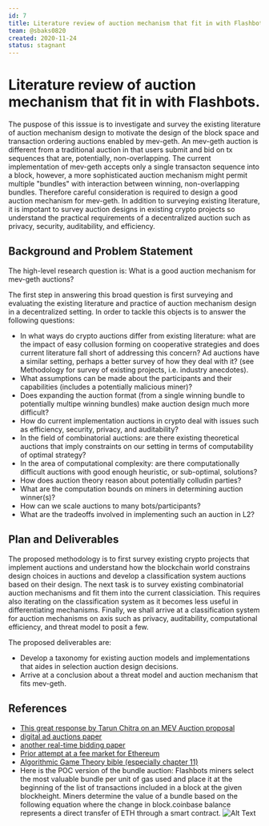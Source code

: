 ```yaml
---
id: 7
title: Literature review of auction mechanism that fit in with Flashbots
team: @sbaks0820
created: 2020-11-24
status: stagnant
---
```


# Literature review of auction mechanism that fit in with Flashbots.

The puspose of this isssue is to investigate and survey the existing literature of auction mechanism design to motivate the design of the block space and transaction ordering auctions enabled by mev-geth.
An mev-geth auction is different from a traditional auction in that users submit and bid on tx sequences that are, potentially, non-overlapping.
The current implementation of mev-geth accepts only a single transacton sequence into a block, however, a more sophisticated auction mechanism might permit multiple "bundles" with interaction between winning, non-overlapping bundles.
Therefore careful consideration is required to design a good auction mechanism for mev-geth.
In addition to surveying existing literature, it is impotant to survey auction designs in existing crypto projects so understand the practical requirements of a decentralized auction such as privacy, security, auditability, and efficiency.

## Background and Problem Statement

The high-level research question is: What is a good auction mechanism for mev-geth auctions?

The first step in answering this broad question is first surveying and evaluating the existing literature and practice of auction mechanism design in a decentralized setting.
In order to tackle this objects is to answer the following questions:
* In what ways do crypto auctions differ from existing literature: what are the impact of easy collusion forming on cooperative strategies and does current literature fall short of addressing this concern? Ad auctions have a similar setting, perhaps a better survey of how they deal with it? (see Methodology for survey of existing projects, i.e. industry anecdotes).
* What assumptions can be made about the participants and their capabilities (includes a potentially malicious miner)?
* Does expanding the auction format (from a single winning bundle to potentially multipe winning bundles) make auction design much more difficult?
* How do current implementation auctions in crypto deal with issues such as efficiency, security, privacy, and auditability?
* In the field of combinatorial auctions: are there existing theoretical auctions that imply constraints on our setting in terms of computability of optimal strategy?
* In the area of computational complexity: are there computationally difficult auctions with good enough heuristic, or sub-optimal, solutions?
* How does auction theory reason about potentially colludin parties?
* What are the computation bounds on miners in determining auction winner(s)?
* How can we scale auctions to many bots/participants?
* What are the tradeoffs involved in implementing such an auction in L2?

## Plan and Deliverables

The proposed methodology is to first survey existing crypto projects that implement auctions and understand how the blockchain world constrains design choices in auctions and develop a classification system auctions based on their design.
The next task is to survey existing combinatorial auction mechanisms and fit them into the current classiciation.
This requires also iterating on the classification system as it becomes less useful in differentiating mechanisms.
Finally, we shall arrive at a classification system for auction mechanisms on axis such as privacy, auditability, computational efficiency, and threat model to posit a few.

The proposed deliverables are:
* Develop a taxonomy for existing auction models and implementations that aides in selection auction design decisions.
* Arrive at a conclusion about a threat model and auction mechanism that fits mev-geth.

## References
* [This great response by Tarun Chitra on an MEV Auction proposal](https://ethresear.ch/t/mev-auction-auctioning-transaction-ordering-rights-as-a-solution-to-miner-extractable-value/6788/3)
* [digital ad auctions paper](https://arxiv.org/pdf/1610.03013.pdf)
* [another real-time bidding paper](http://wnzhang.net/share/rtb-papers/repeat-auction.pdf)
* [Prior attempt at a fee market for Ethereum](https://arxiv.org/pdf/1901.06830.pdf)
* [Algorithmic Game Theory bible (especially chapter 11)](https://www.cs.cmu.edu/~sandholm/cs15-892F13/algorithmic-game-theory.pdf)
* Here is the POC version of the bundle auction: Flashbots miners select the most valuable bundle per unit of gas used and place it at the beginning of the list of transactions included in a block at the given blockheight. Miners determine the value of a bundle based on the following equation where the change in block.coinbase balance represents a direct transfer of ETH through a smart contract.
![Alt Text](https://user-images.githubusercontent.com/15959632/99228128-7c883b00-27ec-11eb-8b95-3896b21e0b08.png)
